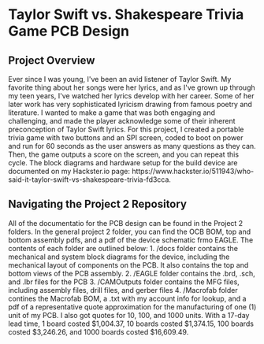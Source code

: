 <h1> Taylor Swift vs. Shakespeare Trivia Game PCB Design </h1>
<h2> Project Overview </h2>
Ever since I was young, I've been an avid listener of Taylor Swift. My favorite thing about her songs were her lyrics, and as I've grown up through my teen years, I've watched her lyrics develop with her career. Some of her later work has very sophisticated lyricism drawing from famous poetry and literature. I wanted to make a game that was both engaging and challenging, and made the player acknowledge some of their inherent preconception of Taylor Swift lyrics. For this project, I created a portable trivia game with two buttons and an SPI screen, coded to boot on power and run for 60 seconds as the user answers as many questions as they can. Then, the game outputs a score on the screen, and you can repeat this cycle. The block diagrams and hardware setup for the build device are documented on my Hackster.io page: https://www.hackster.io/511943/who-said-it-taylor-swift-vs-shakespeare-trivia-fd3cca. 

<h2> Navigating the Project 2 Repository </h2>
All of the documentatio for the PCB design can be found in the Project 2 folders. In the general project 2 folder, you can find the OCB BOM, top and bottom assembly pdfs, and a pdf of the device schematic frmo EAGLE. The contents of each folder are outlined below:
1. /docs folder contains the mechanical and system block diagrams for the device, including the mechanical layout of components on the PCB. It also contains the top and bottom views of the PCB assembly.
2. /EAGLE folder contains the .brd, .sch, and .lbr files for the PCB
3. /CAMOutputs folder contains the MFG files, including assembly files, drill files, and gerber files
4. /Macrofab folder contines the Macrofab BOM, a .txt with my account info for lookup, and a pdf of a representative quote approximation for the manufacturing of one (1) unit of my PCB. I also got quotes for 10, 100, and 1000 units. With a 17-day lead time, 1 board costed $1,004.37, 10 boards costed $1,374.15, 100 boards costed $3,246.26, and 1000 boards costed $16,609.49.
